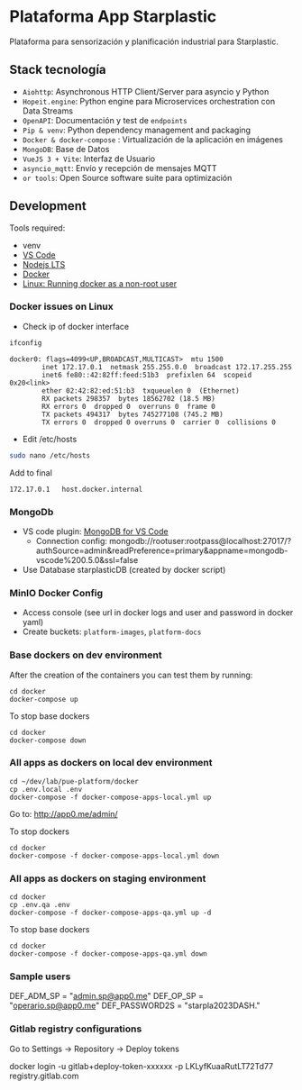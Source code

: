 # Plataforma App Starplastic

Plataforma para sensorización y planificación industrial para Starplastic.

## Stack tecnología

- `Aiohttp`: Asynchronous HTTP Client/Server para asyncio y Python
- `Hopeit.engine`: Python engine para Microservices orchestration con Data Streams
- `OpenAPI`: Documentación y test de `endpoints`
- `Pip & venv`: Python dependency management and packaging
- `Docker & docker-compose` : Virtualización de la aplicación en imágenes
- `MongoDB`: Base de Datos
- `VueJS 3 + Vite`: Interfaz de Usuario
- `asyncio_mqtt`: Envío y recepción de mensajes MQTT
- `or tools`: Open Source software suite para optimización

## Development

Tools required:
* venv
* [VS Code](https://code.visualstudio.com/Download)
* [Nodejs LTS](https://nodejs.org/en/)
* [Docker](https://docs.docker.com/engine/install/)
* [Linux: Running docker as a non-root user](https://docs.docker.com/engine/install/linux-postinstall/)

### Docker issues on Linux

- Check ip of docker interface
```bash
ifconfig
```

```
docker0: flags=4099<UP,BROADCAST,MULTICAST>  mtu 1500
        inet 172.17.0.1  netmask 255.255.0.0  broadcast 172.17.255.255
        inet6 fe80::42:82ff:feed:51b3  prefixlen 64  scopeid 0x20<link>
        ether 02:42:82:ed:51:b3  txqueuelen 0  (Ethernet)
        RX packets 298357  bytes 18562702 (18.5 MB)
        RX errors 0  dropped 0  overruns 0  frame 0
        TX packets 494317  bytes 745277108 (745.2 MB)
        TX errors 0  dropped 0 overruns 0  carrier 0  collisions 0
```
- Edit /etc/hosts
```bash
sudo nano /etc/hosts
```
Add to final
```
172.17.0.1   host.docker.internal
```

### MongoDb

- VS code plugin: [MongoDB for VS Code](vscode:extension/mongodb.mongodb-vscode) 
  - Connection config: mongodb://rootuser:rootpass@localhost:27017/?authSource=admin&readPreference=primary&appname=mongodb-vscode%200.5.0&ssl=false
- Use Database starplasticDB (created by docker script)

### MinIO Docker Config

- Access console (see url in docker logs and user and password in docker yaml)
- Create buckets: `platform-images`, `platform-docs`

### Base dockers on dev environment
After the creation of the containers you can test them by running:
```
cd docker
docker-compose up
```
To stop base dockers
```
cd docker
docker-compose down
```
### All apps as dockers on local dev environment
```
cd ~/dev/lab/pue-platform/docker
cp .env.local .env
docker-compose -f docker-compose-apps-local.yml up
```
Go to: http://app0.me/admin/

To stop dockers
```
cd docker
docker-compose -f docker-compose-apps-local.yml down
```
### All apps as dockers on staging environment
```
cd docker
cp .env.qa .env
docker-compose -f docker-compose-apps-qa.yml up -d
```
To stop base dockers
```
cd docker
docker-compose -f docker-compose-apps-qa.yml down
```
### Sample users

DEF_ADM_SP = "admin.sp@app0.me"
DEF_OP_SP = "operario.sp@app0.me"
DEF_PASSWORD2S = "starpla2023DASH."

### Gitlab registry configurations

Go to Settings -> Repository -> Deploy tokens

docker login -u gitlab+deploy-token-xxxxxx -p LKLyfKuaaRutLT72Td77 registry.gitlab.com
